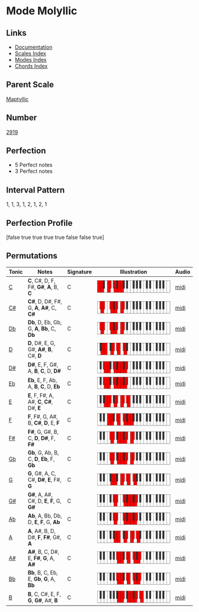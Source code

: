 # Mode Molyllic

## Links

- [Documentation](index.md)
- [Scales Index](Scales.md)
- [Modes Index](Modes.md)
- [Chords Index](Chords.md)

## Parent Scale

[Maptyllic](ScaleMaptyllic.md)

## Number

[2919](https://ianring.com/musictheory/scales/2919)

## Perfection

- 5 Perfect notes
- 3 Perfect notes

## Interval Pattern

1, 1, 3, 1, 2, 1, 2, 1

## Perfection Profile

[false true true true true false false true]

## Permutations

| Tonic | Notes | Signature | Illustration | Audio |
|-------|-------|-----------|--------------|-------|
| [C](ModeCNaturalMolyllic.md) | **C**, C#, D, F, F#, **G#**, **A**, B, **C** | C | ![CNaturalMolyllic](ModeCNaturalMolyllic.png) | [midi](https://github.com/edipermadi/music/blob/main/docs/ModeCNaturalMolyllic.mid?raw=true) |
| [C#](ModeCSharpMolyllic.md) | **C#**, D, D#, F#, G, **A**, **A#**, C, **C#** | C | ![CSharpMolyllic](ModeCSharpMolyllic.png) | [midi](https://github.com/edipermadi/music/blob/main/docs/ModeCSharpMolyllic.mid?raw=true) |
| [Db](ModeDFlatMolyllic.md) | **Db**, D, Eb, Gb, G, **A**, **Bb**, C, **Db** | C | ![DFlatMolyllic](ModeDFlatMolyllic.png) | [midi](https://github.com/edipermadi/music/blob/main/docs/ModeDFlatMolyllic.mid?raw=true) |
| [D](ModeDNaturalMolyllic.md) | **D**, D#, E, G, G#, **A#**, **B**, C#, **D** | C | ![DNaturalMolyllic](ModeDNaturalMolyllic.png) | [midi](https://github.com/edipermadi/music/blob/main/docs/ModeDNaturalMolyllic.mid?raw=true) |
| [D#](ModeDSharpMolyllic.md) | **D#**, E, F, G#, A, **B**, **C**, D, **D#** | C | ![DSharpMolyllic](ModeDSharpMolyllic.png) | [midi](https://github.com/edipermadi/music/blob/main/docs/ModeDSharpMolyllic.mid?raw=true) |
| [Eb](ModeEFlatMolyllic.md) | **Eb**, E, F, Ab, A, **B**, **C**, D, **Eb** | C | ![EFlatMolyllic](ModeEFlatMolyllic.png) | [midi](https://github.com/edipermadi/music/blob/main/docs/ModeEFlatMolyllic.mid?raw=true) |
| [E](ModeENaturalMolyllic.md) | **E**, F, F#, A, A#, **C**, **C#**, D#, **E** | C | ![ENaturalMolyllic](ModeENaturalMolyllic.png) | [midi](https://github.com/edipermadi/music/blob/main/docs/ModeENaturalMolyllic.mid?raw=true) |
| [F](ModeFNaturalMolyllic.md) | **F**, F#, G, A#, B, **C#**, **D**, E, **F** | C | ![FNaturalMolyllic](ModeFNaturalMolyllic.png) | [midi](https://github.com/edipermadi/music/blob/main/docs/ModeFNaturalMolyllic.mid?raw=true) |
| [F#](ModeFSharpMolyllic.md) | **F#**, G, G#, B, C, **D**, **D#**, F, **F#** | C | ![FSharpMolyllic](ModeFSharpMolyllic.png) | [midi](https://github.com/edipermadi/music/blob/main/docs/ModeFSharpMolyllic.mid?raw=true) |
| [Gb](ModeGFlatMolyllic.md) | **Gb**, G, Ab, B, C, **D**, **Eb**, F, **Gb** | C | ![GFlatMolyllic](ModeGFlatMolyllic.png) | [midi](https://github.com/edipermadi/music/blob/main/docs/ModeGFlatMolyllic.mid?raw=true) |
| [G](ModeGNaturalMolyllic.md) | **G**, G#, A, C, C#, **D#**, **E**, F#, **G** | C | ![GNaturalMolyllic](ModeGNaturalMolyllic.png) | [midi](https://github.com/edipermadi/music/blob/main/docs/ModeGNaturalMolyllic.mid?raw=true) |
| [G#](ModeGSharpMolyllic.md) | **G#**, A, A#, C#, D, **E**, **F**, G, **G#** | C | ![GSharpMolyllic](ModeGSharpMolyllic.png) | [midi](https://github.com/edipermadi/music/blob/main/docs/ModeGSharpMolyllic.mid?raw=true) |
| [Ab](ModeAFlatMolyllic.md) | **Ab**, A, Bb, Db, D, **E**, **F**, G, **Ab** | C | ![AFlatMolyllic](ModeAFlatMolyllic.png) | [midi](https://github.com/edipermadi/music/blob/main/docs/ModeAFlatMolyllic.mid?raw=true) |
| [A](ModeANaturalMolyllic.md) | **A**, A#, B, D, D#, **F**, **F#**, G#, **A** | C | ![ANaturalMolyllic](ModeANaturalMolyllic.png) | [midi](https://github.com/edipermadi/music/blob/main/docs/ModeANaturalMolyllic.mid?raw=true) |
| [A#](ModeASharpMolyllic.md) | **A#**, B, C, D#, E, **F#**, **G**, A, **A#** | C | ![ASharpMolyllic](ModeASharpMolyllic.png) | [midi](https://github.com/edipermadi/music/blob/main/docs/ModeASharpMolyllic.mid?raw=true) |
| [Bb](ModeBFlatMolyllic.md) | **Bb**, B, C, Eb, E, **Gb**, **G**, A, **Bb** | C | ![BFlatMolyllic](ModeBFlatMolyllic.png) | [midi](https://github.com/edipermadi/music/blob/main/docs/ModeBFlatMolyllic.mid?raw=true) |
| [B](ModeBNaturalMolyllic.md) | **B**, C, C#, E, F, **G**, **G#**, A#, **B** | C | ![BNaturalMolyllic](ModeBNaturalMolyllic.png) | [midi](https://github.com/edipermadi/music/blob/main/docs/ModeBNaturalMolyllic.mid?raw=true) |
